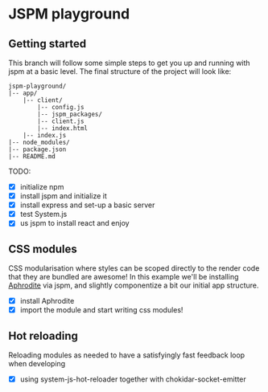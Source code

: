 # JSPM playground

## Getting started

This branch will follow some simple steps to get you up and running with jspm at a basic level.
The final structure of the project will look like:

```
jspm-playground/
|-- app/
    |-- client/
        |-- config.js
        |-- jspm_packages/
        |-- client.js
        |-- index.html
    |-- index.js
|-- node_modules/
|-- package.json
|-- README.md
```

TODO:
- [x] initialize npm
- [x] install jspm and initialize it
- [x] install express and set-up a basic server
- [x] test System.js 
- [x] us jspm to install react and enjoy

## CSS modules

CSS modularisation where styles can be scoped directly to the render code that they are bundled are awesome!
In this example we'll be installing [Aphrodite](https://github.com/Khan/aphrodite) via jspm, and slightly componentize a bit our initial app structure.

- [x] install Aphrodite
- [x] import the module and start writing css modules!

## Hot reloading

Reloading modules as needed to have a satisfyingly fast feedback loop when developing

- [x] using system-js-hot-reloader together with chokidar-socket-emitter